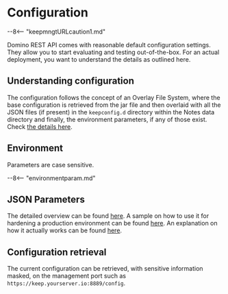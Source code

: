 # Configuration <!--parameters-->

--8<-- "keepmngtURLcaution1.md"

<!--## Configuration-->

Domino REST API comes with reasonable default configuration settings. They allow you to start evaluating and testing out-of-the-box. For an actual deployment, you want to understand the details as outlined here.

## Understanding configuration

The configuration follows the concept of an Overlay File System, where the base configuration is retrieved from the jar file and then overlaid with all the JSON files (if present) in the `keepconfig.d` directory within the Notes data directory and finally, the environment parameters, if any of those exist. Check [the details here](../understandingconfig.md).

## Environment

Parameters are case sensitive.

--8<-- "environmentparam.md"

## JSON Parameters

The detailed overview can be found [here](../parameters.md). A sample on how to use it for hardening a production environment can be found [here](../../howto/production/hardening.md). An explanation on how it actually works can be found [here](../understandingconfig.md).

## Configuration retrieval

The current configuration can be retrieved, with sensitive information masked, on the management port such as `https://keep.yourserver.io:8889/config`.
